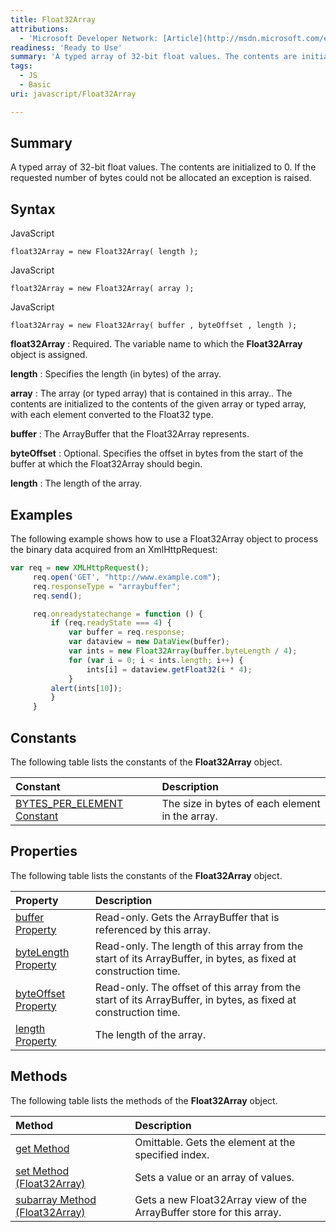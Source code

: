 ```yaml
---
title: Float32Array
attributions:
  - 'Microsoft Developer Network: [Article](http://msdn.microsoft.com/en-us/library/ie/br212916(v=vs.94).aspx)'
readiness: 'Ready to Use'
summary: 'A typed array of 32-bit float values. The contents are initialized to 0. If the requested number of bytes could not be allocated an exception is raised.'
tags:
  - JS
  - Basic
uri: javascript/Float32Array

---
```

## Summary

A typed array of 32-bit float values. The contents are initialized to 0. If the requested number of bytes could not be allocated an exception is raised.

## Syntax

<span class="language">JavaScript</span>

    float32Array = new Float32Array( length );

<span class="language">JavaScript</span>

    float32Array = new Float32Array( array );

<span class="language">JavaScript</span>

    float32Array = new Float32Array( buffer , byteOffset , length );

**float32Array**
:   Required. The variable name to which the **Float32Array** object is assigned.

**length**
:   Specifies the length (in bytes) of the array.

**array**
:   The array (or typed array) that is contained in this array.. The contents are initialized to the contents of the given array or typed array, with each element converted to the Float32 type.

**buffer**
:   The ArrayBuffer that the Float32Array represents.

**byteOffset**
:   Optional. Specifies the offset in bytes from the start of the buffer at which the Float32Array should begin.

**length**
:   The length of the array.

## Examples

The following example shows how to use a Float32Array object to process the binary data acquired from an XmlHttpRequest:

``` js
var req = new XMLHttpRequest();
     req.open('GET', "http://www.example.com");
     req.responseType = "arraybuffer";
     req.send();

     req.onreadystatechange = function () {
         if (req.readyState === 4) {
             var buffer = req.response;
             var dataview = new DataView(buffer);
             var ints = new Float32Array(buffer.byteLength / 4);
             for (var i = 0; i < ints.length; i++) {
                 ints[i] = dataview.getFloat32(i * 4);
             }
         alert(ints[10]);
         }
     }
```

## Constants

The following table lists the constants of the **Float32Array** object.

|Constant|Description|
|:-------|:----------|
|[BYTES\_PER\_ELEMENT Constant](/javascript/Float32Array/BYTES_PER_ELEMENT)|The size in bytes of each element in the array.|

## Properties

The following table lists the constants of the **Float32Array** object.

|Property|Description|
|:-------|:----------|
|[buffer Property](/javascript/Float32Array/buffer)|Read-only. Gets the ArrayBuffer that is referenced by this array.|
|[byteLength Property](/javascript/Float32Array/byteLength)|Read-only. The length of this array from the start of its ArrayBuffer, in bytes, as fixed at construction time.|
|[byteOffset Property](/javascript/Float32Array/byteOffset)|Read-only. The offset of this array from the start of its ArrayBuffer, in bytes, as fixed at construction time.|
|[length Property](/javascript/Float32Array/length)|The length of the array.|

## Methods

The following table lists the methods of the **Float32Array** object.

|Method|Description|
|:-----|:----------|
|[get Method](/javascript/Float32Array/get)|Omittable. Gets the element at the specified index.|
|[set Method (Float32Array)](/javascript/Float32Array/set)|Sets a value or an array of values.|
|[subarray Method (Float32Array)](/javascript/Float32Array/subarray)|Gets a new Float32Array view of the ArrayBuffer store for this array.|

